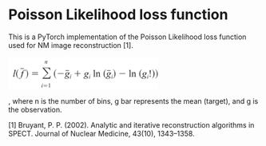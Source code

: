 # Poisson Likelihood loss function

This is a PyTorch implementation of the Poisson Likelihood loss function used for NM image reconstruction [1].

<img src="https://github.com/junyuchen245/PoissonLikelihoodLoss_pytorch/blob/main/GetImage.png" width="300"/>

, where n is the number of bins, g bar represents the mean (target), and g is the observation.

[1] Bruyant, P. P. (2002). Analytic and iterative reconstruction algorithms in SPECT. Journal of Nuclear Medicine, 43(10), 1343–1358. 
